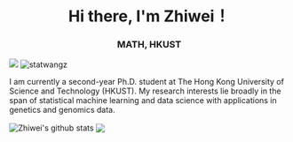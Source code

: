 <h1 align="center">Hi there, I'm Zhiwei！</h1>
<h3 align="center">MATH, HKUST</h3>


<!--visitors-->
<p align="left">
  <img  src="https://visitor-badge.glitch.me/badge?page_id=statwangz" />
  <img src="https://komarev.com/ghpvc/?username=statwangz&label=Profile%20views&color=0e75b6&style=flat" alt="statwangz" /> 
</p>

I am currently a second-year Ph.D. student at The Hong Kong University of Science and Technology (HKUST).
My research interests lie broadly in the span of statistical machine learning and data science with applications in genetics and genomics data. 

<a><img align="center" src="https://github-readme-stats.vercel.app/api?username=statwangz&show_icons=true&include_all_commits=true&hide_border=true" alt="Zhiwei's github stats" /></a> <a><img align="center" src="https://github-readme-stats.vercel.app/api/top-langs/?username=statwangz&layout=compact&hide_border=true" /></a>
